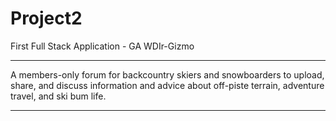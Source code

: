 # Project2
First Full Stack Application - GA WDIr-Gizmo  


*********


A members-only forum for backcountry skiers and snowboarders to upload, share, and discuss information and advice about off-piste terrain, adventure travel, and ski bum life.


*********
